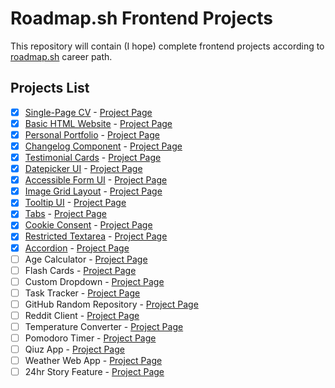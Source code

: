 # Roadmap.sh Frontend Projects

This repository will contain (I hope) complete frontend projects according to [roadmap.sh](https://roadmap.sh) career path.

## Projects List

- [x] [Single-Page CV](https://github.com/SkorpikFeed/Roadmap.sh-Solutions/tree/main/1.%20Single-Page%20CV) - [Project Page](https://roadmap.sh/projects/single-page-cv)
- [x] [Basic HTML Website](https://github.com/SkorpikFeed/Roadmap.sh-Solutions/tree/main/2.%20Basic%20HTML%20Website) - [Project Page](https://roadmap.sh/projects/basic-html-website)
- [x] [Personal Portfolio](https://skorpikfeed.github.io/Roadmap.sh-Solutions/3.%20Personal%20Portfolio) - [Project Page](https://roadmap.sh/projects/portfolio-website "Hello")
- [x] [Changelog Component](https://skorpikfeed.github.io/Roadmap.sh-Solutions/4.%20Changelog%20Component) - [Project Page](https://roadmap.sh/projects/changelog-component)
- [x] [Testimonial Cards](https://skorpikfeed.github.io/Roadmap.sh-Solutions/5.%20Testimonial%20Cards) - [Project Page](https://roadmap.sh/projects/testimonial-cards)
- [x] [Datepicker UI](https://skorpikfeed.github.io/Roadmap.sh-Solutions/6.%20Datepicker%20UI) - [Project Page](https://roadmap.sh/projects/datepicker-ui)
- [x] [Accessible Form UI](https://skorpikfeed.github.io/Roadmap.sh-Solutions/7.%20Accessible%20Form%20UI) - [Project Page](https://roadmap.sh/projects/accessible-form-ui)
- [x] [Image Grid Layout](https://skorpikfeed.github.io/Roadmap.sh-Solutions/8.%20Image%20Grid%20Layout) - [Project Page](https://roadmap.sh/projects/image-grid)
- [X] [Tooltip UI](https://skorpikfeed.github.io/Roadmap.sh-Solutions/9.%20Tooltip%20UI) - [Project Page](https://roadmap.sh/projects/tooltip-ui)
- [X] [Tabs](https://skorpikfeed.github.io/Roadmap.sh-Solutions/10.%20Tabs) - [Project Page](https://roadmap.sh/projects/simple-tabs)
- [X] [Cookie Consent](https://skorpikfeed.github.io/Roadmap.sh-Solutions/11.%20Cookie%20Consent) - [Project Page](https://roadmap.sh/projects/cookie-consent)
- [X] [Restricted Textarea](https://skorpikfeed.github.io/Roadmap.sh-Solutions/12.%20Restricted%20Textarea) - [Project Page](https://roadmap.sh/projects/restricted-textarea)
- [X] [Accordion](https://skorpikfeed.github.io/Roadmap.sh-Solutions/13.%20Accordion) - [Project Page](https://roadmap.sh/projects/accordion)
- [ ] Age Calculator - [Project Page](https://roadmap.sh/projects/age-calculator)
- [ ] Flash Cards - [Project Page](https://roadmap.sh/projects/flash-cards)
- [ ] Custom Dropdown - [Project Page](https://roadmap.sh/projects/custom-dropdown)
- [ ] Task Tracker - [Project Page](https://roadmap.sh/projects/task-tracker-js)
- [ ] GitHub Random Repository - [Project Page](https://roadmap.sh/projects/github-random-repo)
- [ ] Reddit Client - [Project Page](https://roadmap.sh/projects/reddit-client)
- [ ] Temperature Converter - [Project Page](https://roadmap.sh/projects/temperature-converter)
- [ ] Pomodoro Timer - [Project Page](https://roadmap.sh/projects/pomodoro-timer)
- [ ] Qiuz App - [Project Page](https://roadmap.sh/projects/quiz-app)
- [ ] Weather Web App - [Project Page](https://roadmap.sh/projects/weather-app)
- [ ] 24hr Story Feature - [Project Page](https://roadmap.sh/projects/stories-feature)
